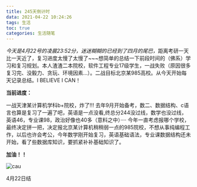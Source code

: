 ```yaml
---
title: 245天倒计时
data: 2021-04-22 10:24:26
tags: 生活
toc: true
categories: 生活随笔
---
```


*今天是4月22号的凌晨23:52分，迷迷糊糊的已经到了四月的尾巴，*<!--more-->距离考研一天比一天近了，复习进度太慢了太慢了~~~想简单的总结一下前段时间的（佛系）学习和复习规划。本人渣渣二本院校，软件工程专业17级学生，一战失败（原因很多复习完、没毅力、贪玩、环境因素...）。二战目标北京某985高校。从今天开始每天记录总结。I BELIEVE I CAN！

**当前进度：**

一战天津某计算机学科b+院校，炸了!!! 去年9月开始备考，数二、数据结构、c语言也算是复习了一遍了吧，英语是一点没看,终总分244没过线，数学也没过线，英语46，专业课98，政治好像也40多（意料之中）····
今年一直考虑报哪个学校，最终决定拼一把，决定报北京某计算机稍稍弱一点的985院校，不想从事纯编程工作，以后也许会考公，今年数学刚开始复习，英语基础语法，专业课数据结构还未开始，看了些数据库知识，要抓紧补补基础知识了。

**加油！！**

![cau](245天倒计时.assets/cau.jpg)

4月22日结